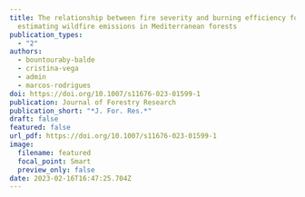 ```yaml
---
title: The relationship between fire severity and burning efficiency for
  estimating wildfire emissions in Mediterranean forests
publication_types:
  - "2"
authors:
  - bountouraby-balde
  - cristina-vega
  - admin
  - marcos-rodrigues
doi: https://doi.org/10.1007/s11676-023-01599-1
publication: Journal of Forestry Research
publication_short: "*J. For. Res.*"
draft: false
featured: false
url_pdf: https://doi.org/10.1007/s11676-023-01599-1
image:
  filename: featured
  focal_point: Smart
  preview_only: false
date: 2023-02-16T16:47:25.704Z
---
```

